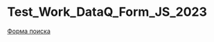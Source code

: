 # Test_Work_DataQ_Form_JS_2023
[Форма поиска](https://alimbaeva.github.io/Test_Work_DataQ_Form_JS_2023/form/index.html "Сылка на Deploy")
